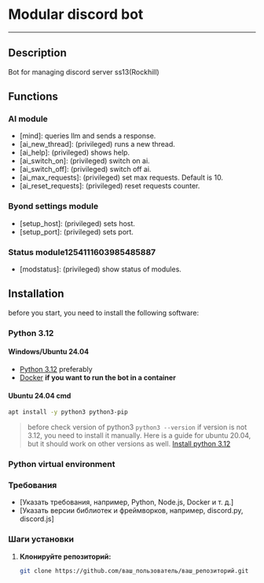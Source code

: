 # Modular discord bot

---

## Description

Bot for managing discord server ss13(Rockhill)

## Functions

### AI module

- [mind]: queries llm and sends a response.
- [ai_new_thread]: (privileged) runs a new thread.
- [ai_help]: (privileged) shows help.
- [ai_switch_on]: (privileged) switch on ai.
- [ai_switch_off]: (privileged) switch off ai.
- [ai_max_requests]: (privileged) set max requests. Default is 10.
- [ai_reset_requests]: (privileged) reset requests counter.

### Byond settings module

- [setup_host]: (privileged) sets host.
- [setup_port]: (privileged) sets port.

### Status module1254111603985485887

- [modstatus]: (privileged) show status of modules.

## Installation

before you start, you need to install the following software:

### Python 3.12

#### Windows/Ubuntu 24.04

- [Python 3.12](https://www.python.org/downloads/release/python-3120/) preferably
- [Docker](https://docs.docker.com/get-docker/) **if you want to run the bot in a container**

#### Ubuntu 24.04 cmd

```bash
apt install -y python3 python3-pip
```

> before check version of python3 `python3 --version`
> if version is not 3.12, you need to install it manually. Here is a guide for ubuntu 20.04, but it should work on other versions as well. [Install python 3.12](https://wiki.crowncloud.net/?How_to_Install_Python_3_12_on_Ubuntu_20_04)

### Python virtual environment

### Требования

- [Указать требования, например, Python, Node.js, Docker и т. д.]
- [Указать версии библиотек и фреймворков, например, discord.py, discord.js]

### Шаги установки

1. **Клонируйте репозиторий:**

   ```bash
   git clone https://github.com/ваш_пользователь/ваш_репозиторий.git
